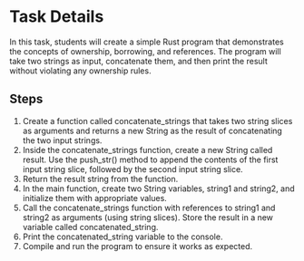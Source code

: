 # Task Details

In this task, students will create a simple Rust program that demonstrates the concepts of ownership, borrowing, and references. The program will take two strings as input, concatenate them, and then print the result without violating any ownership rules.

## Steps

1. Create a function called concatenate_strings that takes two string slices as arguments and returns a new String as the result of concatenating the two input strings.
2. Inside the concatenate_strings function, create a new String called result. Use the push_str() method to append the contents of the first input string slice, followed by the second input string slice.
3. Return the result string from the function.
4. In the main function, create two String variables, string1 and string2, and initialize them with appropriate values.
5. Call the concatenate_strings function with references to string1 and string2 as arguments (using string slices). Store the result in a new variable called concatenated_string.
6. Print the concatenated_string variable to the console.
7. Compile and run the program to ensure it works as expected.

